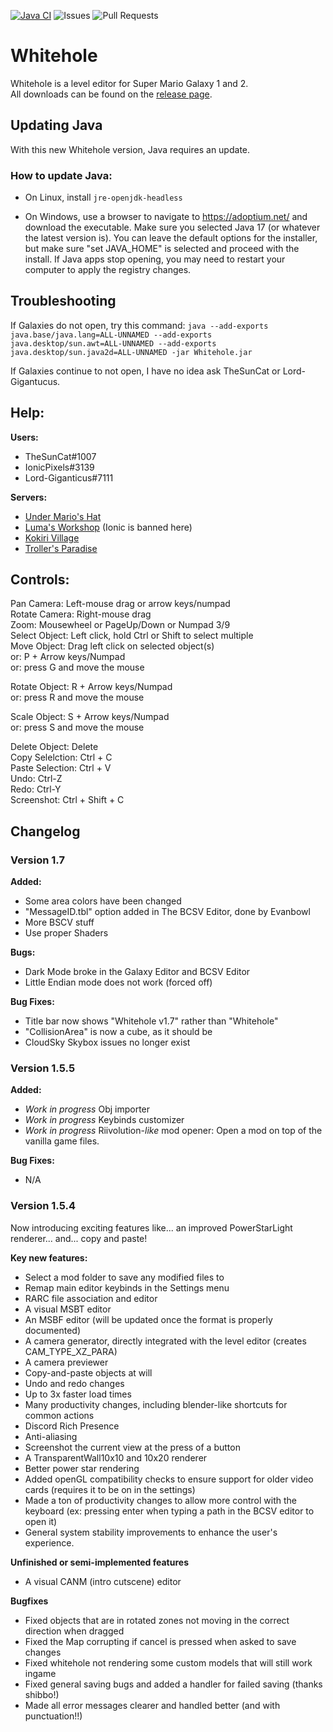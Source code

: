 [![Java CI](https://github.com/RealTheSunCat/Whitehole/actions/workflows/ant.yml/badge.svg)](https://github.com/RealTheSunCat/Whitehole/actions/workflows/ant.yml) ![Issues](https://img.shields.io/github/issues/RealTheSunCat/Whitehole?color=0088ff) ![Pull Requests](https://img.shields.io/github/issues-pr/RealTheSunCat/Whitehole?color=0088ff)

# Whitehole
Whitehole is a level editor for Super Mario Galaxy 1 and 2.  
All downloads can be found on the [release page](https://github.com/RealTheSunCat/Whitehole/releases).  

## Updating Java
With this new Whitehole version, Java requires an update.
### How to update Java:

- On Linux, install `jre-openjdk-headless`

- On Windows, use a browser to navigate to https://adoptium.net/ and download the executable. Make sure you selected Java 17 (or whatever the latest version is). You can leave the default options for the installer, but make sure "set JAVA_HOME" is selected and proceed with the install. If Java apps stop opening, you may need to restart your computer to apply the registry changes.

## Troubleshooting
If Galaxies do not open, try this command:
`java --add-exports java.base/java.lang=ALL-UNNAMED --add-exports java.desktop/sun.awt=ALL-UNNAMED --add-exports java.desktop/sun.java2d=ALL-UNNAMED -jar Whitehole.jar`

If Galaxies continue to not open, I have no idea ask TheSunCat or Lord-Gigantucus.

## Help:
**Users:**
- TheSunCat#1007
- IonicPixels#3139
- Lord-Giganticus#7111

**Servers:**
- [Under Mario's Hat](https://discord.gg/TudSfUjHcW)
- [Luma's Workshop](https://discord.gg/k7ZKzSDsVq) (Ionic is banned here)
- [Kokiri Village](https://discord.gg/NTyb4sy)
- [Troller's Paradise](https://discord.gg/r8h5vAm2JC)

## Controls:  
  
Pan Camera: Left-mouse drag or arrow keys/numpad  
Rotate Camera: Right-mouse drag  
Zoom: Mousewheel or PageUp/Down or Numpad 3/9  
Select Object: Left click, hold Ctrl or Shift to select multiple  
Move Object: Drag left click on selected object(s)  
or: P + Arrow keys/Numpad  
or: press G and move the mouse  
  
Rotate Object: R + Arrow keys/Numpad  
or: press R and move the mouse  
  
Scale Object: S + Arrow keys/Numpad  
or: press S and move the mouse  
  
Delete Object: Delete  
Copy Selelction: Ctrl + C  
Paste Selection: Ctrl + V  
Undo: Ctrl-Z  
Redo: Ctrl-Y  
Screenshot: Ctrl + Shift + C  

## Changelog
### Version 1.7
**Added:**  
- Some area colors have been changed
- "MessageID.tbl" option added in The BCSV Editor, done by Evanbowl
- More BSCV stuff
- Use proper Shaders

**Bugs:**
- Dark Mode broke in the Galaxy Editor and BCSV Editor
- Little Endian mode does not work (forced off)

**Bug Fixes:**
- Title bar now shows "Whitehole v1.7" rather than "Whitehole"
- "CollisionArea" is now a cube, as it should be
- CloudSky Skybox issues no longer exist

### Version 1.5.5
**Added:**
- *Work in progress* Obj importer
- *Work in progress* Keybinds customizer
- *Work in progress* Riivolution-*like* mod opener: Open a mod on top of the vanilla game files.

**Bug Fixes:**
- N/A

### Version 1.5.4

Now introducing exciting features like... an improved PowerStarLight renderer... and... copy and paste!

**Key new features:**
- Select a mod folder to save any modified files to
- Remap main editor keybinds in the Settings menu
- RARC file association and editor
- A visual MSBT editor
- An MSBF editor (will be updated once the format is properly documented)
- A camera generator, directly integrated with the level editor (creates CAM_TYPE_XZ_PARA)
- A camera previewer
- Copy-and-paste objects at will
- Undo and redo changes
- Up to 3x faster load times
- Many productivity changes, including blender-like shortcuts for common actions
- Discord Rich Presence
- Anti-aliasing
- Screenshot the current view at the press of a button
- A TransparentWall10x10 and 10x20 renderer
- Better power star rendering
- Added openGL compatibility checks to ensure support for older video cards (requires it to be on in the settings)
- Made a ton of productivity changes to allow more control with the keyboard (ex: pressing enter when typing a path in the BCSV editor to open it)
- General system stability improvements to enhance the user's experience.

**Unfinished or semi-implemented features**
- A visual CANM (intro cutscene) editor

**Bugfixes**
- Fixed objects that are in rotated zones not moving in the correct direction when dragged
- Fixed the Map corrupting if cancel is pressed when asked to save changes
- Fixed whitehole not rendering some custom models that will still work ingame
- Fixed general saving bugs and added a handler for failed saving (thanks shibbo!)
- Made all error messages clearer and handled better (and with punctuation!!)

